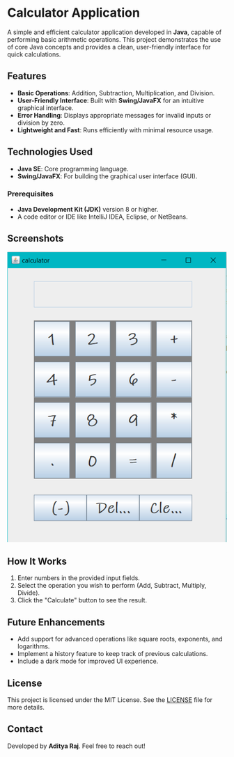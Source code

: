 # Calculator Application

A simple and efficient calculator application developed in **Java**, capable of performing basic arithmetic operations. This project demonstrates the use of core Java concepts and provides a clean, user-friendly interface for quick calculations.

## Features
- **Basic Operations**: Addition, Subtraction, Multiplication, and Division.
- **User-Friendly Interface**: Built with **Swing/JavaFX** for an intuitive graphical interface.
- **Error Handling**: Displays appropriate messages for invalid inputs or division by zero.
- **Lightweight and Fast**: Runs efficiently with minimal resource usage.

## Technologies Used
- **Java SE**: Core programming language.
- **Swing/JavaFX**: For building the graphical user interface (GUI).


### Prerequisites
- **Java Development Kit (JDK)** version 8 or higher.
- A code editor or IDE like IntelliJ IDEA, Eclipse, or NetBeans.


## Screenshots
![img.png](img.png)

## How It Works
1. Enter numbers in the provided input fields.
2. Select the operation you wish to perform (Add, Subtract, Multiply, Divide).
3. Click the "Calculate" button to see the result.

## Future Enhancements
- Add support for advanced operations like square roots, exponents, and logarithms.
- Implement a history feature to keep track of previous calculations.
- Include a dark mode for improved UI experience.
## License
This project is licensed under the MIT License. See the [LICENSE](LICENSE) file for more details.

## Contact
Developed by **Aditya Raj**. Feel free to reach out!

